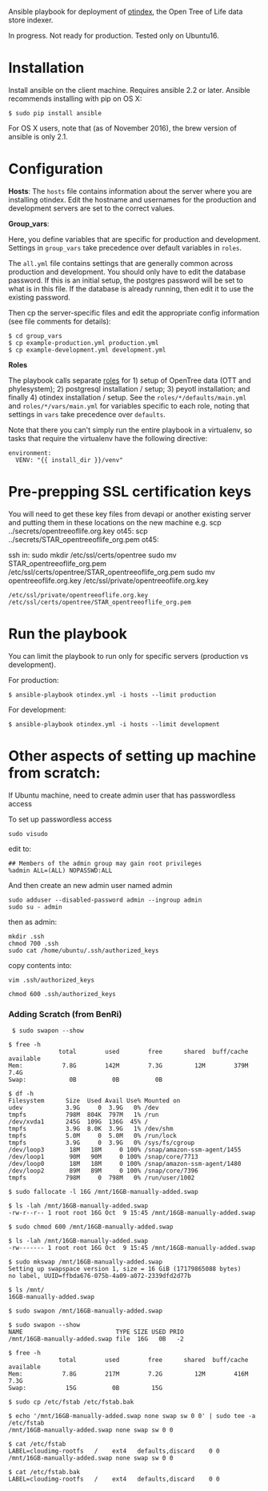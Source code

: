 Ansible playbook for deployment of
[otindex](https://github.com/OpenTreeOfLife/otindex), the Open Tree of Life
data store indexer.

In progress. Not ready for production. Tested only on Ubuntu16.

# Installation

Install ansible on the client machine. Requires ansible 2.2 or later. Ansible recommends installing with pip on OS X:

    $ sudo pip install ansible

For OS X users, note that (as of November 2016), the brew version of ansible is only 2.1.

# Configuration

**Hosts**: The `hosts` file contains information about the server where
you are installing otindex. Edit the hostname and usernames for the
production and development servers are set to the correct values.

**Group_vars**:

Here, you define variables that are specific for production and development.
Settings in `group_vars` take precedence over default variables in `roles`.

The `all.yml` file contains settings that are generally common across production
and development. You should only have to edit the database password. If this is
an initial setup, the postgres password will be set to what is in this file. If
the database is already running, then edit it to use the existing password.  

Then cp the server-specific files and edit the appropriate config information
(see file comments for details):

    $ cd group_vars
    $ cp example-production.yml production.yml
    $ cp example-development.yml development.yml

**Roles**

The playbook calls separate [roles](http://docs.ansible.com/ansible/playbooks_roles.html#roles)
for 1) setup of OpenTree data (OTT and phylesystem); 2) postgresql
installation / setup; 3) peyotl installation; and finally 4) otindex
installation / setup. See the `roles/*/defaults/main.yml` and
`roles/*/vars/main.yml` for variables specific to each role, noting that
settings in `vars` take precedence over `defaults`.

Note that there you can't simply run the entire playbook in a virtualenv, so
tasks that require the virtualenv have the following directive:

```
environment:
  VENV: "{{ install_dir }}/venv"
```

# Pre-prepping SSL certification keys

You will need to get these key files from devapi or another existing server and putting them in these locations on the new machine
e.g.
scp ../secrets/opentreeoflife.org.key ot45:
scp ../secrets/STAR_opentreeoflife_org.pem ot45:

ssh in:
sudo mkdir /etc/ssl/certs/opentree
sudo mv STAR_opentreeoflife_org.pem /etc/ssl/certs/opentree/STAR_opentreeoflife_org.pem
sudo mv opentreeoflife.org.key /etc/ssl/private/opentreeoflife.org.key



    /etc/ssl/private/opentreeoflife.org.key
    /etc/ssl/certs/opentree/STAR_opentreeoflife_org.pem



# Run the playbook
You can limit the playbook to run only for specific servers (production vs
development).

For production:

    $ ansible-playbook otindex.yml -i hosts --limit production

For development:

    $ ansible-playbook otindex.yml -i hosts --limit development




# Other aspects of setting up machine from scratch:

If Ubuntu machine, need to create admin user that has passwordless access

To set up passwordless access

    sudo visudo  

edit to:  

    ## Members of the admin group may gain root privileges  
    %admin ALL=(ALL) NOPASSWD:ALL  

And then create an new admin user named admin

    sudo adduser --disabled-password admin --ingroup admin
    sudo su - admin

then as admin:

    mkdir .ssh
    chmod 700 .ssh
    sudo cat /home/ubuntu/.ssh/authorized_keys 

copy contents into:

    vim .ssh/authorized_keys
    
    chmod 600 .ssh/authorized_keys
 

 ### Adding Scratch (from BenRi)
```
 $ sudo swapon --show

$ free -h
              total        used        free      shared  buff/cache   available
Mem:           7.8G        142M        7.3G         12M        379M        7.4G
Swap:            0B          0B          0B

$ df -h
Filesystem      Size  Used Avail Use% Mounted on
udev            3.9G     0  3.9G   0% /dev
tmpfs           798M  804K  797M   1% /run
/dev/xvda1      245G  109G  136G  45% /
tmpfs           3.9G  8.0K  3.9G   1% /dev/shm
tmpfs           5.0M     0  5.0M   0% /run/lock
tmpfs           3.9G     0  3.9G   0% /sys/fs/cgroup
/dev/loop3       18M   18M     0 100% /snap/amazon-ssm-agent/1455
/dev/loop1       90M   90M     0 100% /snap/core/7713
/dev/loop0       18M   18M     0 100% /snap/amazon-ssm-agent/1480
/dev/loop2       89M   89M     0 100% /snap/core/7396
tmpfs           798M     0  798M   0% /run/user/1002

$ sudo fallocate -l 16G /mnt/16GB-manually-added.swap

$ ls -lah /mnt/16GB-manually-added.swap 
-rw-r--r-- 1 root root 16G Oct  9 15:45 /mnt/16GB-manually-added.swap

$ sudo chmod 600 /mnt/16GB-manually-added.swap

$ ls -lah /mnt/16GB-manually-added.swap 
-rw------- 1 root root 16G Oct  9 15:45 /mnt/16GB-manually-added.swap

$ sudo mkswap /mnt/16GB-manually-added.swap 
Setting up swapspace version 1, size = 16 GiB (17179865088 bytes)
no label, UUID=ffbda676-075b-4a09-a072-2339dfd2d77b

$ ls /mnt/
16GB-manually-added.swap

$ sudo swapon /mnt/16GB-manually-added.swap

$ sudo swapon --show
NAME                          TYPE SIZE USED PRIO
/mnt/16GB-manually-added.swap file  16G   0B   -2

$ free -h
              total        used        free      shared  buff/cache   available
Mem:           7.8G        217M        7.2G         12M        416M        7.3G
Swap:           15G          0B         15G

$ sudo cp /etc/fstab /etc/fstab.bak

$ echo '/mnt/16GB-manually-added.swap none swap sw 0 0' | sudo tee -a /etc/fstab
/mnt/16GB-manually-added.swap none swap sw 0 0

$ cat /etc/fstab
LABEL=cloudimg-rootfs   /    ext4   defaults,discard    0 0
/mnt/16GB-manually-added.swap none swap sw 0 0

$ cat /etc/fstab.bak 
LABEL=cloudimg-rootfs   /    ext4   defaults,discard    0 0

```